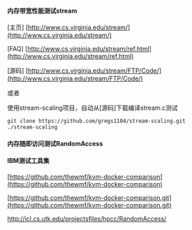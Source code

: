 #### 内存带宽性能测试stream ####
[主页]
[http://www.cs.virginia.edu/stream/](http://www.cs.virginia.edu/stream/)

[FAQ]
[http://www.cs.virginia.edu/stream/ref.html](http://www.cs.virginia.edu/stream/ref.html)

[源码]
[http://www.cs.virginia.edu/stream/FTP/Code/](http://www.cs.virginia.edu/stream/FTP/Code/)

或者


使用stream-scaling项目，自动从[源码]下载编译stream.c测试

    git clone https://github.com/gregs1104/stream-scaling.git    
    ./stream-scaling

#### 内存随即访问测试RandomAccess ####

#### IBM测试工具集 ####
[https://github.com/thewmf/kvm-docker-comparison](https://github.com/thewmf/kvm-docker-comparison)

[https://github.com/thewmf/kvm-docker-comparison.git](https://github.com/thewmf/kvm-docker-comparison.git)

http://icl.cs.utk.edu/projectsfiles/hpcc/RandomAccess/
